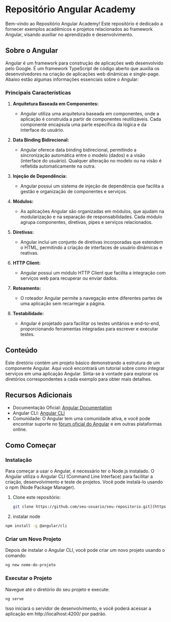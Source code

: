 # Repositório Angular Academy


Bem-vindo ao Repositório Angular Academy! Este repositório é dedicado a fornecer exemplos acadêmicos e projetos relacionados ao framework Angular, visando auxiliar no aprendizado e desenvolvimento.


## Sobre o Angular


Angular é um framework para construção de aplicações web desenvolvido pelo Google. 
É um framework TypeScript de código aberto que auxilia os desenvolvedores na criação de aplicações web dinâmicas e single-page. Abaixo estão algumas informações essenciais sobre o Angular:


### Principais Características


1. **Arquitetura Baseada em Componentes:**
   - Angular utiliza uma arquitetura baseada em componentes, onde a aplicação é construída a partir de componentes reutilizáveis. Cada componente encapsula uma parte específica da lógica e da interface do usuário.


2. **Data Binding Bidirecional:**
   - Angular oferece data binding bidirecional, permitindo a sincronização automática entre o modelo (dados) e a visão (interface do usuário). Qualquer alteração no modelo ou na visão é refletida automaticamente na outra.


3. **Injeção de Dependência:**
   - Angular possui um sistema de injeção de dependência que facilita a gestão e organização de componentes e serviços.


4. **Módulos:**
   - As aplicações Angular são organizadas em módulos, que ajudam na modularização e na separação de responsabilidades. Cada módulo agrupa componentes, diretivas, pipes e serviços relacionados.


5. **Diretivas:**
   - Angular inclui um conjunto de diretivas incorporadas que estendem o HTML, permitindo a criação de interfaces de usuário dinâmicas e reativas.


6. **HTTP Client:**
   - Angular possui um módulo HTTP Client que facilita a integração com serviços web para recuperar ou enviar dados.


7. **Roteamento:**
   - O roteador Angular permite a navegação entre diferentes partes de uma aplicação sem recarregar a página.


8. **Testabilidade:**
   - Angular é projetado para facilitar os testes unitários e end-to-end, proporcionando ferramentas integradas para escrever e executar testes.


## Conteúdo


Este diretório contém um projeto básico demonstrando a estrutura de um componente Angular. 
Aqui você encontrará um tutorial sobre como integrar serviços em uma aplicação Angular. Sinta-se à vontade para explorar os diretórios correspondentes a cada exemplo para obter mais detalhes.


## Recursos Adicionais


- Documentação Oficial: [Angular Documentation](https://angular.io/docs)
- Angular CLI: [Angular CLI](https://angular.io/cli)
- Comunidade: O Angular tem uma comunidade ativa, e você pode encontrar suporte no [fórum oficial do Angular](https://github.com/angular/angular/discussions) e em outras plataformas online.


## Como Começar


### Instalação


Para começar a usar o Angular, é necessário ter o Node.js instalado. O Angular utiliza o Angular CLI (Command Line Interface) para facilitar a criação, desenvolvimento e teste de projetos. 
Você pode instalá-lo usando o npm (Node Package Manager).

1. Clone este repositório:

    ```bash
    git clone https://github.com/seu-usuario/seu-repositorio.git](https://github.com/AndreSoftwareTech/CreateData.git](https://github.com/AndreSoftwareTech/Angular-Academy.git
    ```
2. instalar node
  ```bash
  npm install -g @angular/cli
  ```


### Criar um Novo Projeto


Depois de instalar o Angular CLI, você pode criar um novo projeto usando o comando:


```bash
ng new nome-do-projeto
```


### Executar o Projeto


Navegue até o diretório do seu projeto e execute:


```bash
ng serve
```


Isso iniciará o servidor de desenvolvimento, e você poderá acessar a aplicação em 
http://localhost:4200/ por padrão.




